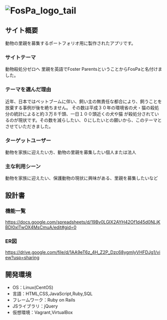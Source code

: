 # ![FosPa_logo_tail](https://user-images.githubusercontent.com/67258739/95942431-0e7fdb00-0e1e-11eb-86cd-8f15be3dae2b.png)

## サイト概要
動物の里親を募集するポートフォリオ用に製作されたアプリです。

### サイトテーマ
動物殺処分ゼロへ
里親を英語でFoster ParentsということからFosPaと名付けました。

### テーマを選んだ理由
近年、日本ではペットブームに伴い、飼い主の無責任な都合により、飼うことを放棄する事例が後を絶ちません。
その数は平成３０年の環境省の犬・猫の殺処分の統計によると約３万８千頭、一日１００頭近くの犬や猫
が殺処分されているのが現状です。その数を減らしたい、０にしたいとの願いから、このテーマとさせていただきました。

### ターゲットユーザー
動物を家族に迎えたい方、動物の里親を募集したい個人または法人

### 主な利用シーン
動物を家族に迎えたい、保護動物の現状に興味がある、里親を募集したいなど

## 設計書

### 機能一覧
https://docs.google.com/spreadsheets/d/19Bv0LGIX2AYH42Of1d45d0NLjKBDl0xlTwOX4MsCmuA/edit#gid=0
### ER図
https://drive.google.com/file/d/1AA9eT6z_4H_Z2P_Dzc68ygmIyVHFDJg1/view?usp=sharing

## 開発環境
- OS：Linux(CentOS)
- 言語：HTML,CSS,JavaScript,Ruby,SQL
- フレームワーク：Ruby on Rails
- JSライブラリ：jQuery
- 仮想環境：Vagrant,VirtualBox
